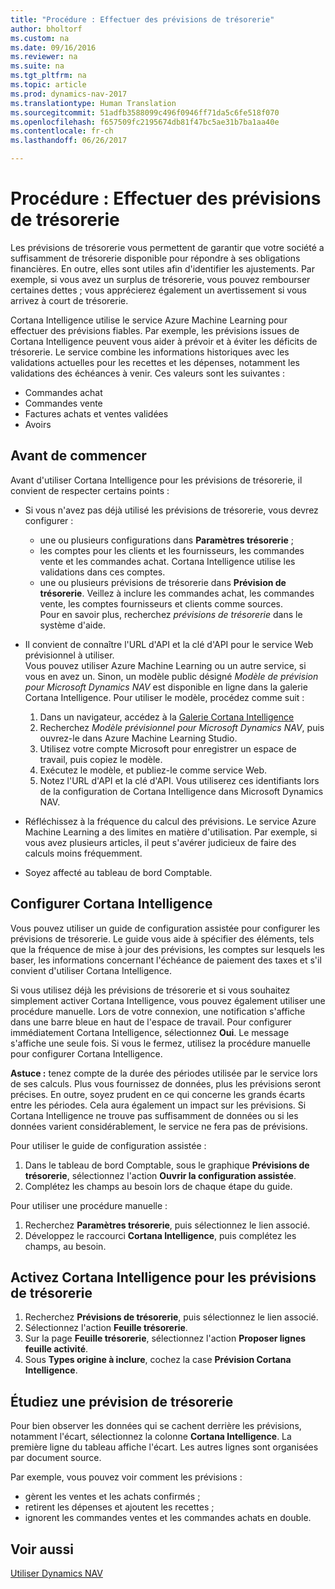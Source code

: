 ```yaml
---
title: "Procédure : Effectuer des prévisions de trésorerie"
author: bholtorf
ms.custom: na
ms.date: 09/16/2016
ms.reviewer: na
ms.suite: na
ms.tgt_pltfrm: na
ms.topic: article
ms.prod: dynamics-nav-2017
ms.translationtype: Human Translation
ms.sourcegitcommit: 51adfb3588099c496f0946ff71da5c6fe518f070
ms.openlocfilehash: f657509fc2195674db81f47bc5ae31b7ba1aa40e
ms.contentlocale: fr-ch
ms.lasthandoff: 06/26/2017

---
```


# <a name="how-to-make-predictive-cash-flow-forecasts"></a>Procédure : Effectuer des prévisions de trésorerie
Les prévisions de trésorerie vous permettent de garantir que votre société a suffisamment de trésorerie disponible pour répondre à ses obligations financières. En outre, elles sont utiles afin d'identifier les ajustements. Par exemple, si vous avez un surplus de trésorerie, vous pouvez rembourser certaines dettes ; vous apprécierez également un avertissement si vous arrivez à court de trésorerie. 

Cortana Intelligence utilise le service Azure Machine Learning pour effectuer des prévisions fiables. Par exemple, les prévisions issues de Cortana Intelligence peuvent vous aider à prévoir et à éviter les déficits de trésorerie. Le service combine les informations historiques avec les validations actuelles pour les recettes et les dépenses, notamment les validations des échéances à venir. Ces valeurs sont les suivantes :
* Commandes achat
* Commandes vente
* Factures achats et ventes validées
* Avoirs

## <a name="before-you-start"></a>Avant de commencer  
Avant d'utiliser Cortana Intelligence pour les prévisions de trésorerie, il convient de respecter certains points : 
* Si vous n'avez pas déjà utilisé les prévisions de trésorerie, vous devrez configurer :
    * une ou plusieurs configurations dans **Paramètres trésorerie** ; 
    * les comptes pour les clients et les fournisseurs, les commandes vente et les commandes achat. Cortana Intelligence utilise les validations dans ces comptes.
    * une ou plusieurs prévisions de trésorerie dans **Prévision de trésorerie**. Veillez à inclure les commandes achat, les commandes vente, les comptes fournisseurs et clients comme sources.  
    Pour en savoir plus, recherchez _prévisions de trésorerie_ dans le système d'aide. 
* Il convient de connaître l'URL d'API et la clé d'API pour le service Web prévisionnel à utiliser.  
    Vous pouvez utiliser Azure Machine Learning ou un autre service, si vous en avez un. Sinon, un modèle public désigné _Modèle de prévision pour Microsoft Dynamics NAV_ est disponible en ligne dans la galerie Cortana Intelligence. Pour utiliser le modèle, procédez comme suit :

    1. Dans un navigateur, accédez à la [Galerie Cortana Intelligence](https://go.microsoft.com/fwlink/?linkid=828352)
    2. Recherchez _Modèle prévisionnel pour Microsoft Dynamics NAV_, puis ouvrez-le dans Azure Machine Learning Studio.
    3. Utilisez votre compte Microsoft pour enregistrer un espace de travail, puis copiez le modèle.
    4. Exécutez le modèle, et publiez-le comme service Web.
    5. Notez l'URL d'API et la clé d'API. Vous utiliserez ces identifiants lors de la configuration de Cortana Intelligence dans Microsoft Dynamics NAV.  

* Réfléchissez à la fréquence du calcul des prévisions. Le service Azure Machine Learning a des limites en matière d'utilisation. Par exemple, si vous avez plusieurs articles, il peut s'avérer judicieux de faire des calculs moins fréquemment. 
* Soyez affecté au tableau de bord Comptable. 

## <a name="set-up-cortana-intelligence"></a>Configurer Cortana Intelligence
Vous pouvez utiliser un guide de configuration assistée pour configurer les prévisions de trésorerie. Le guide vous aide à spécifier des éléments, tels que la fréquence de mise à jour des prévisions, les comptes sur lesquels les baser, les informations concernant l'échéance de paiement des taxes et s'il convient d'utiliser Cortana Intelligence.  

Si vous utilisez déjà les prévisions de trésorerie et si vous souhaitez simplement activer Cortana Intelligence, vous pouvez également utiliser une procédure manuelle. Lors de votre connexion, une notification s'affiche dans une barre bleue en haut de l'espace de travail. Pour configurer immédiatement Cortana Intelligence, sélectionnez **Oui**. Le message s'affiche une seule fois. Si vous le fermez, utilisez la procédure manuelle pour configurer Cortana Intelligence.  

**Astuce :** tenez compte de la durée des périodes utilisée par le service lors de ses calculs. Plus vous fournissez de données, plus les prévisions seront précises. En outre, soyez prudent en ce qui concerne les grands écarts entre les périodes. Cela aura également un impact sur les prévisions. Si Cortana Intelligence ne trouve pas suffisamment de données ou si les données varient considérablement, le service ne fera pas de prévisions. 

Pour utiliser le guide de configuration assistée :
1. Dans le tableau de bord Comptable, sous le graphique **Prévisions de trésorerie**, sélectionnez l'action **Ouvrir la configuration assistée**.
2. Complétez les champs au besoin lors de chaque étape du guide.

Pour utiliser une procédure manuelle :
1. Recherchez **Paramètres trésorerie**, puis sélectionnez le lien associé.
2. Développez le raccourci **Cortana Intelligence**, puis complétez les champs, au besoin.

## <a name="turn-on-cortana-intelligence-for-cash-flow-forecasts"></a>Activez Cortana Intelligence pour les prévisions de trésorerie
1. Recherchez **Prévisions de trésorerie**, puis sélectionnez le lien associé.
2. Sélectionnez l'action **Feuille trésorerie**.
3. Sur la page **Feuille trésorerie**, sélectionnez l'action **Proposer lignes feuille activité**.  
4. Sous **Types origine à inclure**, cochez la case **Prévision Cortana Intelligence**.

## <a name="investigate-a-cash-flow-forecast"></a>Étudiez une prévision de trésorerie
Pour bien observer les données qui se cachent derrière les prévisions, notamment l'écart, sélectionnez la colonne **Cortana Intelligence**. La première ligne du tableau affiche l'écart. Les autres lignes sont organisées par document source.  

Par exemple, vous pouvez voir comment les prévisions :    
* gèrent les ventes et les achats confirmés ; 
* retirent les dépenses et ajoutent les recettes ;
* ignorent les commandes ventes et les commandes achats en double.

## <a name="see-also"></a>Voir aussi  
[Utiliser Dynamics NAV](ui-work-product.md)

